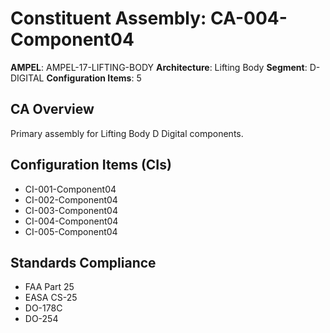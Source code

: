 # Constituent Assembly: CA-004-Component04

**AMPEL**: AMPEL-17-LIFTING-BODY
**Architecture**: Lifting Body
**Segment**: D-DIGITAL
**Configuration Items**: 5

## CA Overview
Primary assembly for Lifting Body D Digital components.

## Configuration Items (CIs)
- CI-001-Component04
- CI-002-Component04
- CI-003-Component04
- CI-004-Component04
- CI-005-Component04

## Standards Compliance
- FAA Part 25
- EASA CS-25
- DO-178C
- DO-254
